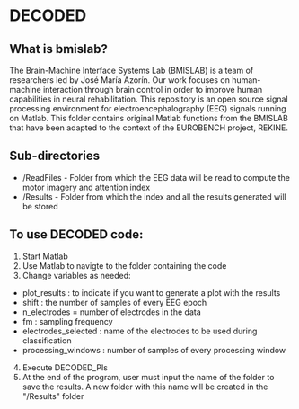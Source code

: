 # DECODED
## What is bmislab?
The Brain-Machine Interface Systems Lab (BMISLAB) is a team of researchers led by José María Azorín. Our work focuses on human-machine interaction through brain control in order to improve human capabilities in neural rehabilitation. This repository is an open source signal processing environment for electroencephalography (EEG) signals running on Matlab. This folder contains original Matlab functions from the BMISLAB that have been adapted to the context of the EUROBENCH project, REKINE.

## Sub-directories
- /ReadFiles - Folder from which the EEG data will be read to compute the motor imagery and attention index
- /Results - Folder from which the index and all the results generated will be stored

## To use DECODED code:
1. Start Matlab
2. Use Matlab to navigte to the folder containing the code
3. Change variables as needed:
  - plot_results : to indicate if you want to generate a plot with the results
  - shift : the number of samples of every EEG epoch
  - n_electrodes = number of electrodes in the data
  - fm : sampling frequency
  - electrodes_selected : name of the electrodes to be used during classification
  - processing_windows : number of samples of every processing window
4. Execute DECODED_PIs
5. At the end of the program, user must input the name of the folder to save the results. A new folder with this name will be created in the "/Results" folder

